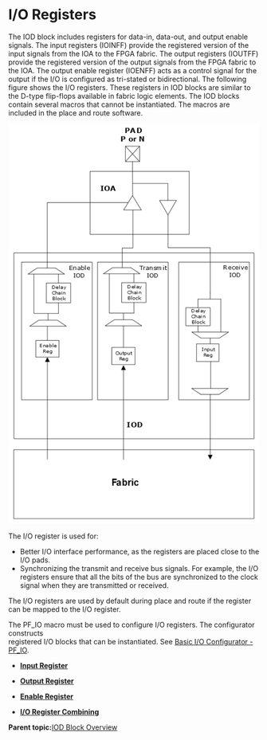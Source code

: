 # I/O Registers

The IOD block includes registers for data-in, data-out, and output enable signals. The input registers \(IOINFF\) provide the registered version of the input signals from the IOA to the FPGA fabric. The output registers \(IOUTFF\) provide the registered version of the output signals from the FPGA fabric to the IOA. The output enable register \(IOENFF\) acts as a control signal for the output if the I/O is configured as tri-stated or bidirectional. The following figure shows the I/O registers. These registers in IOD blocks are similar to the D-type flip-flops available in fabric logic elements. The IOD blocks contain several macros that cannot be instantiated. The macros are included in the place and route software.

![](GUID-13380A82-3790-4586-8FED-A5105EFA1146-low.png "I/O Registers in IOD")

The I/O register is used for:

-   Better I/O interface performance, as the registers are placed close to the I/O pads.
-   Synchronizing the transmit and receive bus signals. For example, the I/O registers ensure that all the bits of the bus are synchronized to the clock signal when they are transmitted or received.

The I/O registers are used by default during place and route if the register can be mapped to the I/O register.

The PF\_IO macro must be used to configure I/O registers. The configurator constructs<br /> registered I/O blocks that can be instantiated. See [Basic I/O Configurator - PF\_IO](GUID-02EDF24D-96CA-492C-8F89-2B1C3F54328D.md#GUID-D62E4739-24F8-4433-8B8B-1F3BF45571A8).

-   **[Input Register](GUID-B67CEDE3-19CA-49FF-9F40-D56FB6398627.md)**  

-   **[Output Register](GUID-D0FB7A0B-AB16-4F66-8705-9D5CC6BD0C1B.md)**  

-   **[Enable Register](GUID-845761C8-E47E-4FDC-8052-E809B4756DFD.md)**  

-   **[I/O Register Combining](GUID-EA304B8A-9051-4238-B564-BC65AE85378B.md)**  


**Parent topic:**[IOD Block Overview](GUID-955B8943-849D-4CC8-8052-F4A167A48B29.md)

